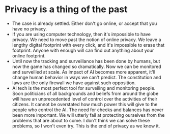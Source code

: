 # Privacy is a thing of the past
- The case is already settled. Either don't go online, or accept that you have no privacy.
- If you are using computer technology, then it's impossible to have privacy. We need to move past the notion of online privacy. We leave a lengthy digital footprint with every click, and it's impossible to erase that footprint. Anyone with enough will can find out anything about your online footprint. 
- Until now the tracking and surveillance has been done by humans, but now the game has changed so dramatically. Now we can be monitored and surveilled at scale. As impact of AI becomes more apparent, it'll change human behavior in ways we can't predict. The constitution and laws are the only firewall we have against such opposition.
- AI tech is the most perfect tool for surveiling and monitoring people. Soon politicians of all backgrounds and beliefs from around the globe will have an unprecedented level of control over the activities of their citizens. It cannot be overstated how much power this will give to the people who control the AI. The need for checks and balances has never been more important. We will utterly fail at protecting ourselves from the problems that are about to come. I don't think we can solve these problems, so I won't even try. This is the end of privacy as we know it. 